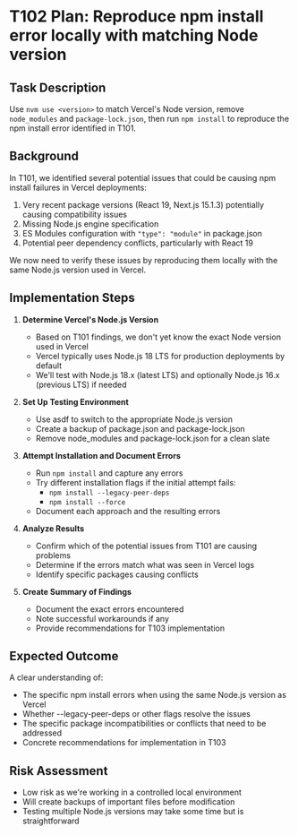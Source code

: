 # T102 Plan: Reproduce npm install error locally with matching Node version

## Task Description
Use `nvm use <version>` to match Vercel's Node version, remove `node_modules` and `package-lock.json`, then run `npm install` to reproduce the npm install error identified in T101.

## Background
In T101, we identified several potential issues that could be causing npm install failures in Vercel deployments:
1. Very recent package versions (React 19, Next.js 15.1.3) potentially causing compatibility issues
2. Missing Node.js engine specification
3. ES Modules configuration with `"type": "module"` in package.json
4. Potential peer dependency conflicts, particularly with React 19

We now need to verify these issues by reproducing them locally with the same Node.js version used in Vercel.

## Implementation Steps

1. **Determine Vercel's Node.js Version**
   - Based on T101 findings, we don't yet know the exact Node version used in Vercel
   - Vercel typically uses Node.js 18 LTS for production deployments by default
   - We'll test with Node.js 18.x (latest LTS) and optionally Node.js 16.x (previous LTS) if needed

2. **Set Up Testing Environment**
   - Use asdf to switch to the appropriate Node.js version
   - Create a backup of package.json and package-lock.json
   - Remove node_modules and package-lock.json for a clean slate

3. **Attempt Installation and Document Errors**
   - Run `npm install` and capture any errors
   - Try different installation flags if the initial attempt fails:
     - `npm install --legacy-peer-deps`
     - `npm install --force`
   - Document each approach and the resulting errors

4. **Analyze Results**
   - Confirm which of the potential issues from T101 are causing problems
   - Determine if the errors match what was seen in Vercel logs
   - Identify specific packages causing conflicts

5. **Create Summary of Findings**
   - Document the exact errors encountered
   - Note successful workarounds if any
   - Provide recommendations for T103 implementation

## Expected Outcome
A clear understanding of:
- The specific npm install errors when using the same Node.js version as Vercel
- Whether --legacy-peer-deps or other flags resolve the issues
- The specific package incompatibilities or conflicts that need to be addressed
- Concrete recommendations for implementation in T103

## Risk Assessment
- Low risk as we're working in a controlled local environment
- Will create backups of important files before modification
- Testing multiple Node.js versions may take some time but is straightforward